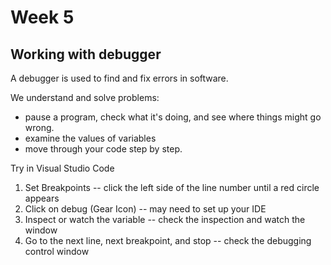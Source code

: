 # Week 5

## Working with debugger

A debugger is used to find and fix errors in software. 

We understand and solve problems:
- pause a program, check what it's doing, and see where things might go wrong. 
- examine the values of variables
- move through your code step by step.

Try in Visual Studio Code
1. Set Breakpoints -- click the left side of the line number until a red circle appears
2. Click on debug (Gear Icon) -- may need to set up your IDE
3. Inspect or watch the variable -- check the inspection and watch the window
4. Go to the next line, next breakpoint, and stop -- check the debugging control window

#
